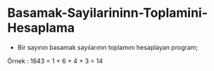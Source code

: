 # Basamak-Sayilarininn-Toplamini-Hesaplama
- Bir sayının basamak sayılarının toplamını hesaplayan program;

Örnek : 1643 = 1 + 6 + 4 + 3 = 14
